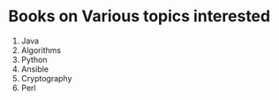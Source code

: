 # Books on Various topics interested
1. Java
2. Algorithms
3. Python
4. Ansible
5. Cryptography
6. Perl
